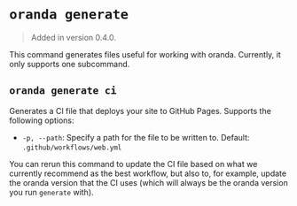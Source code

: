 # `oranda generate`

> Added in version 0.4.0.

This command generates files useful for working with oranda. Currently, it only supports one subcommand.

## `oranda generate ci`

Generates a CI file that deploys your site to GitHub Pages. Supports the following options:

- `-p, --path`: Specify a path for the file to be written to. Default: `.github/workflows/web.yml`

You can rerun this command to update the CI file based on what we currently recommend as the best workflow, but also 
to, for example, update the oranda version that the CI uses (which will always be the oranda version you run 
`generate` with).
